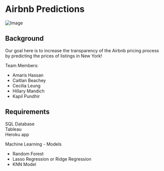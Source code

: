 # Airbnb Predictions

![Image](https://slack-imgs.com/?c=1&o1=ro&url=https%3A%2F%2Fwww.newyorkhotels.org%2F%2Fimg_new%2Ftop_banner2.png)

## Background

Our goal here is to increase the transparency of the Airbnb pricing process by predicting the prices of listings in New York!

Team Members:
* Amaris Hassan 
* Caitlan Beachey
* Cecilia Leung
* Hillary Mandich
* Kapil Pundhir

## Requirements

SQL Database<br>
Tableau<br>
Heroku app<br>

Machine Learning - Models

* Random Forest
* Lasso Regression or Ridge Regression
* KNN Model

